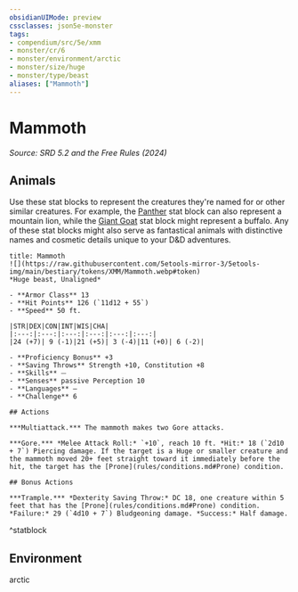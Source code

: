 ```yaml
---
obsidianUIMode: preview
cssclasses: json5e-monster
tags:
- compendium/src/5e/xmm
- monster/cr/6
- monster/environment/arctic
- monster/size/huge
- monster/type/beast
aliases: ["Mammoth"]
---
```

# Mammoth
*Source: SRD 5.2 and the Free Rules (2024)*  

## Animals

Use these stat blocks to represent the creatures they're named for or other similar creatures. For example, the [Panther](panther-xmm.md) stat block can also represent a mountain lion, while the [Giant Goat](giant-goat-xmm.md) stat block might represent a buffalo. Any of these stat blocks might also serve as fantastical animals with distinctive names and cosmetic details unique to your D&D adventures.

```ad-statblock
title: Mammoth
![](https://raw.githubusercontent.com/5etools-mirror-3/5etools-img/main/bestiary/tokens/XMM/Mammoth.webp#token)
*Huge beast, Unaligned*

- **Armor Class** 13
- **Hit Points** 126 (`11d12 + 55`)
- **Speed** 50 ft.

|STR|DEX|CON|INT|WIS|CHA|
|:---:|:---:|:---:|:---:|:---:|:---:|
|24 (+7)| 9 (-1)|21 (+5)| 3 (-4)|11 (+0)| 6 (-2)|

- **Proficiency Bonus** +3
- **Saving Throws** Strength +10, Constitution +8
- **Skills** ⏤
- **Senses** passive Perception 10
- **Languages** —
- **Challenge** 6

## Actions

***Multiattack.*** The mammoth makes two Gore attacks.

***Gore.*** *Melee Attack Roll:* `+10`, reach 10 ft. *Hit:* 18 (`2d10 + 7`) Piercing damage. If the target is a Huge or smaller creature and the mammoth moved 20+ feet straight toward it immediately before the hit, the target has the [Prone](rules/conditions.md#Prone) condition.

## Bonus Actions

***Trample.*** *Dexterity Saving Throw:* DC 18, one creature within 5 feet that has the [Prone](rules/conditions.md#Prone) condition. *Failure:* 29 (`4d10 + 7`) Bludgeoning damage. *Success:* Half damage.
```
^statblock

## Environment

arctic